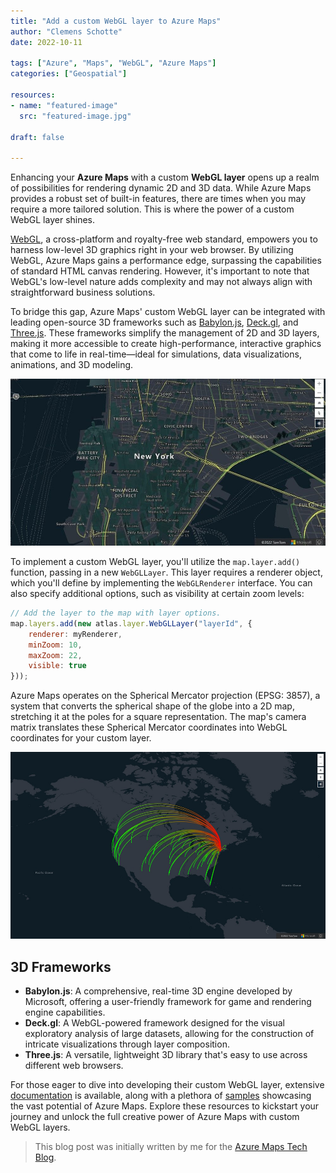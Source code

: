 ```yaml
---
title: "Add a custom WebGL layer to Azure Maps"
author: "Clemens Schotte"
date: 2022-10-11

tags: ["Azure", "Maps", "WebGL", "Azure Maps"]
categories: ["Geospatial"]

resources:
- name: "featured-image"
  src: "featured-image.jpg"

draft: false

---
```


Enhancing your **Azure Maps** with a custom **WebGL layer** opens up a realm of possibilities for rendering dynamic 2D and 3D data. While Azure Maps provides a robust set of built-in features, there are times when you may require a more tailored solution. This is where the power of a custom WebGL layer shines.

[WebGL](https://www.khronos.org/webgl/), a cross-platform and royalty-free web standard, empowers you to harness low-level 3D graphics right in your web browser. By utilizing WebGL, Azure Maps gains a performance edge, surpassing the capabilities of standard HTML canvas rendering. However, it's important to note that WebGL's low-level nature adds complexity and may not always align with straightforward business solutions. 

To bridge this gap, Azure Maps' custom WebGL layer can be integrated with leading open-source 3D frameworks such as [Babylon.js](https://www.babylonjs.com/), [Deck.gl](https://deck.gl/), and [Three.js](https://threejs.org/). These frameworks simplify the management of 2D and 3D layers, making it more accessible to create high-performance, interactive graphics that come to life in real-time—ideal for simulations, data visualizations, animations, and 3D modeling.

![New York 3D Layer](newyork.jpg)

To implement a custom WebGL layer, you'll utilize the `map.layer.add()` function, passing in a new `WebGLLayer`. This layer requires a renderer object, which you'll define by implementing the `WebGLRenderer` interface. You can also specify additional options, such as visibility at certain zoom levels:

```javascript
// Add the layer to the map with layer options.
map.layers.add(new atlas.layer.WebGLLayer("layerId", {
    renderer: myRenderer,
    minZoom: 10,
    maxZoom: 22,
    visible: true
}));
```

Azure Maps operates on the Spherical Mercator projection (EPSG: 3857), a system that converts the spherical shape of the globe into a 2D map, stretching it at the poles for a square representation. The map's camera matrix translates these Spherical Mercator coordinates into WebGL coordinates for your custom layer.

![Arc Layer in 3D](arc-layer.jpg)

## 3D Frameworks

- **Babylon.js**: A comprehensive, real-time 3D engine developed by Microsoft, offering a user-friendly framework for game and rendering engine capabilities.
- **Deck.gl**: A WebGL-powered framework designed for the visual exploratory analysis of large datasets, allowing for the construction of intricate visualizations through layer composition.
- **Three.js**: A versatile, lightweight 3D library that's easy to use across different web browsers.

For those eager to dive into developing their custom WebGL layer, extensive [documentation](https://learn.microsoft.com/en-us/azure/azure-maps/webgl-custom-layer) is available, along with a plethora of [samples](https://samples.azuremaps.com/) showcasing the vast potential of Azure Maps. Explore these resources to kickstart your journey and unlock the full creative power of Azure Maps with custom WebGL layers.

> This blog post was initially written by me for the [Azure Maps Tech Blog](https://blog.azuremaps.com).
